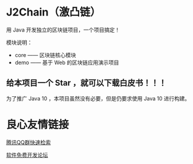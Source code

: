 # J2Chain（激凸链）

用 Java 开发独立的区块链项目，一个项目搞定！

模块说明：

* core —— 区块链核心模块
* demo —— 基于 Web 的区块链应用演示项目

## 给本项目一个 Star ，就可以下载白皮书！！！

为了推广 Java 10 ，本项目虽然没有必要，但是仍要求使用 Java 10 进行构建。

 # 良心友情链接

[腾讯QQ群快速检索](http://u.720life.cn/s/8cf73f7c)

[软件免费开发论坛](http://u.720life.cn/s/bbb01dc0)
